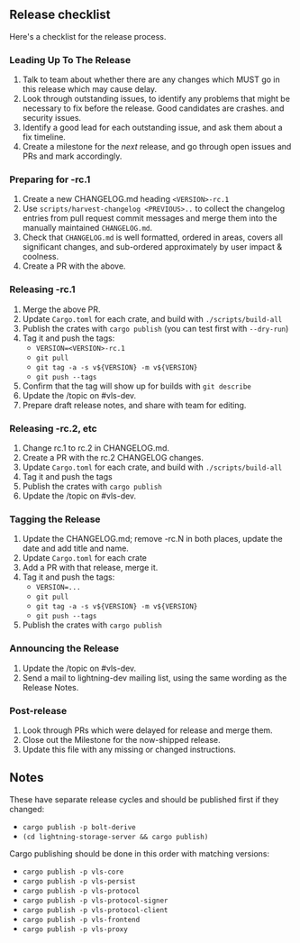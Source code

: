 ## Release checklist

Here's a checklist for the release process.

### Leading Up To The Release

1. Talk to team about whether there are any changes which MUST go in
   this release which may cause delay.
1. Look through outstanding issues, to identify any problems that might
   be necessary to fix before the release. Good candidates are crashes.
   and security issues.
1. Identify a good lead for each outstanding issue, and ask them about
   a fix timeline.
1. Create a milestone for the *next* release, and go through
   open issues and PRs and mark accordingly.

### Preparing for -rc.1

1. Create a new CHANGELOG.md heading `<VERSION>-rc.1`
1. Use `scripts/harvest-changelog <PREVIOUS>..` to collect the changelog entries from pull
   request commit messages and merge them into the manually maintained
   `CHANGELOG.md`.
1. Check that `CHANGELOG.md` is well formatted, ordered in areas,
   covers all significant changes, and sub-ordered approximately by user impact
   & coolness.
1. Create a PR with the above.

### Releasing -rc.1

1. Merge the above PR.
1. Update `Cargo.toml` for each crate, and build with `./scripts/build-all`
1. Publish the crates with `cargo publish` (you can test first with `--dry-run`)
1. Tag it and push the tags: 
     - `VERSION=<VERSION>-rc.1`
     - `git pull`
     - `git tag -a -s v${VERSION} -m v${VERSION}`
     - `git push --tags`
1. Confirm that the tag will show up for builds with `git describe`
1. Update the /topic on #vls-dev.
1. Prepare draft release notes, and share with team for editing.

### Releasing -rc.2, etc

1. Change rc.1 to rc.2 in CHANGELOG.md.
1. Create a PR with the rc.2 CHANGELOG changes.
1. Update `Cargo.toml` for each crate, and build with `./scripts/build-all`
1. Tag it and push the tags
1. Publish the crates with `cargo publish`
1. Update the /topic on #vls-dev.

### Tagging the Release

1. Update the CHANGELOG.md; remove -rc.N in both places, update the date and add title and name.
1. Update `Cargo.toml` for each crate
1. Add a PR with that release, merge it.
1. Tag it and push the tags:
   - `VERSION=...`
   - `git pull`
   - `git tag -a -s v${VERSION} -m v${VERSION}`
   - `git push --tags`
1. Publish the crates with `cargo publish`

### Announcing the Release

1. Update the /topic on #vls-dev.
1. Send a mail to lightning-dev mailing list, using the
   same wording as the Release Notes.

### Post-release

1. Look through PRs which were delayed for release and merge them.
1. Close out the Milestone for the now-shipped release.
1. Update this file with any missing or changed instructions.

## Notes

These have separate release cycles and should be published first if they changed:

- `cargo publish -p bolt-derive`
- `(cd lightning-storage-server && cargo publish)`

Cargo publishing should be done in this order with matching versions:

- `cargo publish -p vls-core`
- `cargo publish -p vls-persist`
- `cargo publish -p vls-protocol`
- `cargo publish -p vls-protocol-signer`
- `cargo publish -p vls-protocol-client`
- `cargo publish -p vls-frontend`
- `cargo publish -p vls-proxy`
